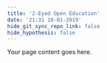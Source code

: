 ```yaml
---
title: '2-Eyed Open Education'
date: '21:31 18-01-2019'
hide_git_sync_repo_link: false
hide_hypothesis: false
---
```


Your page content goes here.
